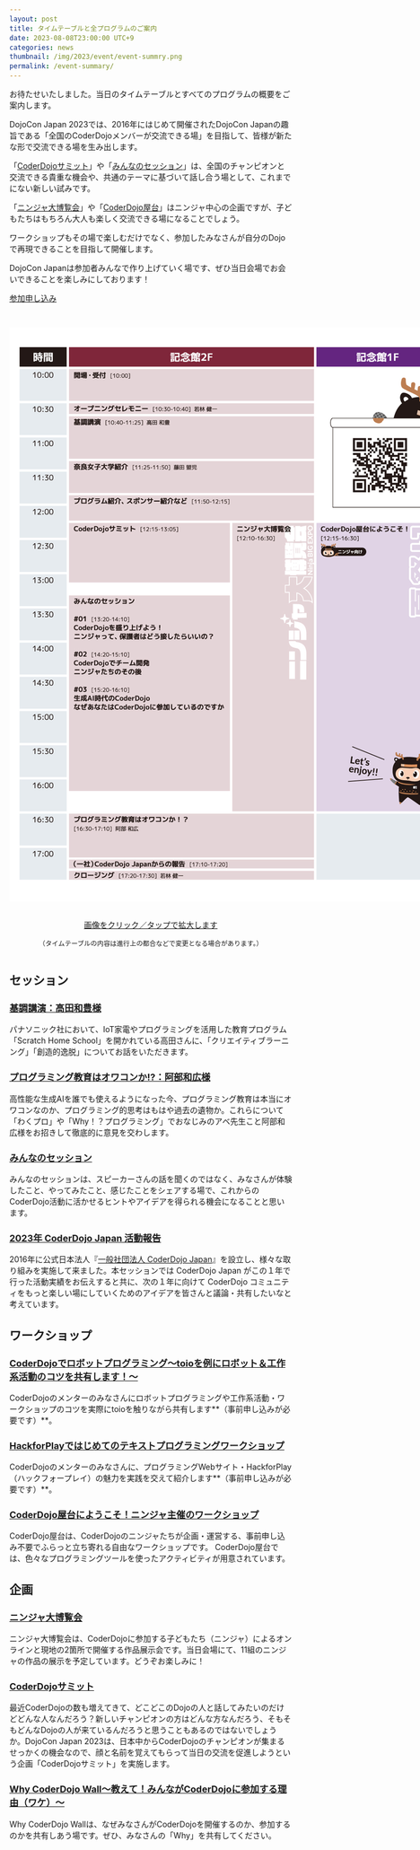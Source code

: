 ```yaml
---
layout: post
title: タイムテーブルと全プログラムのご案内
date: 2023-08-08T23:00:00 UTC+9
categories: news
thumbnail: /img/2023/event/event-summry.png
permalink: /event-summary/
---
```

お待たせいたしました。当日のタイムテーブルとすべてのプログラムの概要をご案内します。

DojoCon Japan 2023では、2016年にはじめて開催されたDojoCon Japanの趣旨である「全国のCoderDojoメンバーが交流できる場」を目指して、皆様が新たな形で交流できる場を生み出します。

「[CoderDojoサミット](/coderdojo-summit/)」や「[みんなのセッション](/posts/minna-no-session/)」は、全国のチャンピオンと交流できる貴重な機会や、共通のテーマに基づいて話し合う場として、これまでにない新しい試みです。

「[ニンジャ大博覧会](/expo/)」や「[CoderDojo屋台](/coderdojo-yatai/)」はニンジャ中心の企画ですが、子どもたちはもちろん大人も楽しく交流できる場になることでしょう。

ワークショップもその場で楽しむだけでなく、参加したみなさんが自分のDojoで再現できることを目指して開催します。

DojoCon Japanは参加者みんなで作り上げていく場です、ぜひ当日会場でお会いできることを楽しみにしております！

<div class='entry'>
    <a href="/registration/" class="button" rel="noopener" target="_blank">参加申し込み</a>
</div>

<div style="margin: 3em auto;">
    <a href='/img/2023/event/timetable_rgb1600.jpg' target='_blank'>
        <img src="/img/2023/event/timetable_rgb1600.jpg" alt="画像をクリック／タップで拡大します" style="margin-bottom: 1em; max-width:none;">
        <p style="text-align:center;">画像をクリック／タップで拡大します</p>
    </a>
        <p style="text-align:center;font-size:smaller;">（タイムテーブルの内容は進行上の都合などで変更となる場合があります。）</p>
</div>

## セッション
### [基調講演：高田和豊様](/posts/keynote/)
パナソニック社において、IoT家電やプログラミングを活用した教育プログラム「Scratch Home School」を開かれている高田さんに、「クリエイティブラーニング」「創造的逸脱」についてお話をいただきます。

### [プログラミング教育はオワコンか!?：阿部和広様](/posts/owakon/)
高性能な生成AIを誰でも使えるようになった今、プログラミング教育は本当にオワコンなのか、プログラミング的思考はもはや過去の遺物か。これらについて「わくプロ」や「Why！？プログラミング」でおなじみのアベ先生こと阿部和広様をお招きして徹底的に意見を交わします。

### [みんなのセッション](/posts/minna-no-session/)
みんなのセッションは、スピーカーさんの話を聞くのではなく、みなさんが体験したこと、やってみたこと、感じたことをシェアする場で、これからのCoderDojo活動に活かせるヒントやアイデアを得られる機会になることと思います。

### [2023年 CoderDojo Japan 活動報告](/posts/annual-report-by-coderdojo-japan/)
2016年に公式日本法人『[一般社団法人 CoderDojo Japan](https://coderdojo.jp/about-coderdojo-japan)』を設立し、様々な取り組みを実施して来ました。本セッションでは CoderDojo Japan がこの１年で行った活動実績をお伝えすると共に、次の１年に向けて CoderDojo コミュニティをもっと楽しい場にしていくためのアイデアを皆さんと議論・共有したいなと考えています。

## ワークショップ
### [CoderDojoでロボットプログラミング～toioを例にロボット＆工作系活動のコツを共有します！～](/toio-workshop/)
CoderDojoのメンターのみなさんにロボットプログラミングや工作系活動・ワークショップのコツを実際にtoioを触りながら共有します**（事前申し込みが必要です）**。

### [HackforPlayではじめてのテキストプログラミングワークショップ](/hfp-workshop/)
CoderDojoのメンターのみなさんに、プログラミングWebサイト・HackforPlay（ハックフォープレイ）の魅力を実践を交えて紹介します**（事前申し込みが必要です）**。

### [CoderDojo屋台にようこそ！ニンジャ主催のワークショップ](/coderdojo-yatai/)
CoderDojo屋台は、CoderDojoのニンジャたちが企画・運営する、事前申し込み不要でふらっと立ち寄れる自由なワークショップです。 CoderDojo屋台では、色々なプログラミングツールを使ったアクティビティが用意されています。

## 企画
### [ニンジャ大博覧会](/expo/)
ニンジャ大博覧会は、CoderDojoに参加する子どもたち（ニンジャ）によるオンラインと現地の2箇所で開催する作品展示会です。当日会場にて、11組のニンジャの作品の展示を予定しています。どうぞお楽しみに！

### [CoderDojoサミット](/coderdojo-summit/)
最近CoderDojoの数も増えてきて、どこどこのDojoの人と話してみたいのだけどどんな人なんだろう？新しいチャンピオンの方はどんな方なんだろう、そもそもどんなDojoの人が来ているんだろうと思うこともあるのではないでしょうか。DojoCon Japan 2023は、日本中からCoderDojoのチャンピオンが集まるせっかくの機会なので、顔と名前を覚えてもらって当日の交流を促進しようという企画「CoderDojoサミット」を実施します。

### [Why CoderDojo Wall〜教えて！みんながCoderDojoに参加する理由（ワケ）〜](/why-coderdojo-wall/)
Why CoderDojo Wallは、なぜみなさんがCoderDojoを開催するのか、参加するのかを共有しあう場です。ぜひ、みなさんの「Why」を共有してください。
